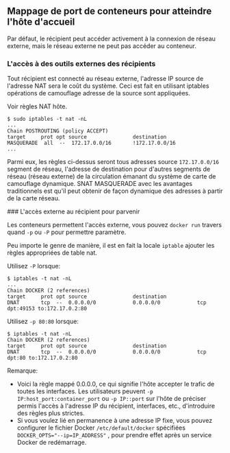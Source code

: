 ## Mappage de port de conteneurs pour atteindre l'hôte d'accueil

Par défaut, le récipient peut accéder activement à la connexion de réseau externe, mais le réseau externe ne peut pas accéder au conteneur.

### L'accès à des outils externes des récipients

Tout récipient est connecté au réseau externe, l'adresse IP source de l'adresse NAT sera le coût du système.
Ceci est fait en utilisant iptables opérations de camouflage adresse de la source sont appliquées.

Voir règles NAT hôte.
```
$ sudo iptables -t nat -nL
...
Chain POSTROUTING (policy ACCEPT)
target     prot opt source               destination
MASQUERADE  all  --  172.17.0.0/16       !172.17.0.0/16
...
```
Parmi eux, les règles ci-dessus seront tous adresses source `172.17.0.0/16` segment de réseau, l'adresse de destination pour d'autres segments de réseau (réseau externe)
de la circulation émanant du système de carte de camouflage dynamique. SNAT MASQUERADE avec les avantages traditionnels est qu'il peut obtenir de façon dynamique
des adresses à partir de la carte réseau.

### L'accès externe au récipient pour parvenir

Les conteneurs permettent l'accès externe, vous pouvez `docker run` travers quand `-p` ou `-P` pour permettre paramètre.

Peu importe le genre de manière, il est en fait la locale `iptable` ajouter les règles appropriées de table nat.

Utilisez `-P` lorsque:
```
$ iptables -t nat -nL
...
Chain DOCKER (2 references)
target     prot opt source               destination
DNAT       tcp  --  0.0.0.0/0            0.0.0.0/0            tcp dpt:49153 to:172.17.0.2:80
```

Utilisez `-p 80:80` lorsque:
```
$ iptables -t nat -nL
Chain DOCKER (2 references)
target     prot opt source               destination
DNAT       tcp  --  0.0.0.0/0            0.0.0.0/0            tcp dpt:80 to:172.17.0.2:80
```
Remarque:

* Voici la règle mappé 0.0.0.0, ce qui signifie l'hôte accepter le trafic de toutes les interfaces.
Les utilisateurs peuvent `-p IP:host_port:container_port` ou `-p IP::port` sur l'hôte de préciser permis l'accès à l'adresse IP du récipient, interfaces, etc.,
d'introduire des règles plus strictes.
* Si vous voulez lié en permanence à une adresse IP fixe, vous pouvez configurer le fichier Docker `/etc/default/docker` spécifiées
`DOCKER_OPTS="--ip=IP_ADDRESS"` , pour prendre effet après un service Docker de redémarrage.
